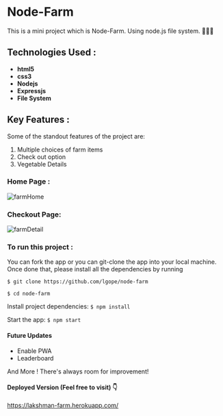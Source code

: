 # Node-Farm
This is a mini project which is Node-Farm. Using node.js file system. 🗽👩‍🌾

## Technologies Used :
<ul>
<li><b>html5 </b></li>
<li><b>css3 </b></li>
<li><b>Nodejs </b></li>
<li><b>Expressjs </b></li>
<li><b>File System </b></li>
</ul>

## Key Features :
Some of the standout features of the project are:
1. Multiple choices of farm items
2. Check out option
3. Vegetable Details

### Home Page :
![farmHome](https://user-images.githubusercontent.com/58518192/72437738-9c666100-37cd-11ea-92dc-7092f0e93289.png)

### Checkout Page: 
![farmDetail](https://user-images.githubusercontent.com/58518192/72437775-b607a880-37cd-11ea-8422-562e395e033a.png)


### To run this project :
You can fork the app or you can git-clone the app into your local machine. Once done that, please install all the dependencies by running

`$ git clone https://github.com/lgope/node-farm`

`$ cd node-farm`

Install project dependencies:
`$ npm install`

Start the app:
`$ npm start`

#### Future Updates
* Enable PWA
* Leaderboard

And More ! There's always room for improvement!

#### Deployed Version (Feel free to visit) 👇
https://lakshman-farm.herokuapp.com/
